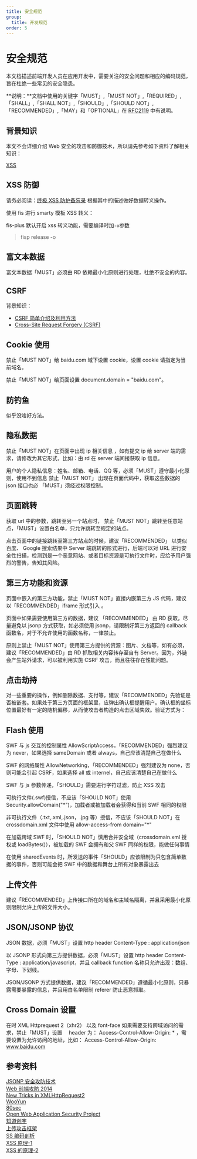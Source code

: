 ```yaml
---
title: 安全规范
group:
  title: 开发规范
order: 5
---
```


# 安全规范

本文档描述前端开发人员在应用开发中，需要关注的安全问题和相应的编码规范，旨在杜绝一些常见的安全隐患。

**说明：**文档中使用的关键字「MUST」,「MUST NOT」,「REQUIRED」,「SHALL」,「SHALL NOT」,「SHOULD」,「SHOULD NOT」,「RECOMMENDED」,「MAY」和「OPTIONAL」在 [RFC2119](https://www.ietf.org/rfc/rfc2119.txt) 中有说明。

## 背景知识

本文不会详细介绍 Web 安全的攻击和防御技术，所以请先参考如下资料了解相关知识：

[XSS]()

## XSS 防御

请务必阅读：[终极 XSS 防护备忘录](http://www.fooying.com/chinese-translationthe-ultimate-xss-protection-cheatsheet-for-developers/) 根据其中的描述做好数据转义操作。

使用 fis 进行 smarty 模板 XSS 转义：

fis-plus 默认开启 xss 转义功能，需要编译时加`-o`参数

> fisp release -o

## 富文本数据

富文本数据「MUST」必须由 RD 依赖最小化原则进行处理，杜绝不安全的内容。

## CSRF

背景知识：

- [CSRF 简单介绍及利用方法](http://drops.wooyun.org/papers/155)
- [Cross-Site Request Forgery (CSRF)](https://www.owasp.org/index.php/Cross-Site_Request_Forgery_%28CSRF%29)

## Cookie 使用

禁止「MUST NOT」给 baidu.com 域下设置 cookie，设置 cookie 请指定为当前域名。

禁止「MUST NOT」给页面设置 document.domain = "baidu.com"。

## 防钓鱼

似乎没啥好方法。

## 隐私数据

禁止「MUST NOT」在页面中出现 ip 相关信息 ，如有提交 ip 给 server 端的需求，请修改为其它形式，比如：由 rd 在 server 端间接获取 ip 信息。

用户的个人隐私信息：姓名、邮箱、电话、QQ 等，必须「MUST」遵守最小化原则，使用不到信息 禁止「MUST NOT」 出现在页面代码中，获取这些数据的 json 接口也必 「MUST」须经过权限控制。

## 页面跳转

获取 url 中的参数，跳转至另一个站点时， 禁止「MUST NOT」跳转至任意站点，「MUST」设置白名单，只允许跳转至规定的站点。

点击页面中的链接跳转至第三方站点的时候，建议「RECOMMENDED」 以类似百度、 Google 搜索结果中 Server 端跳转的形式进行，后端可以对 URL 进行安全性扫描，检测到是一个恶意网站、或者目标资源是可执行文件时，应给予用户强烈的警告，告知其风险。

## 第三方功能和资源

页面中嵌入的第三方功能，禁止「MUST NOT」直接内嵌第三方 JS 代码，建议以「RECOMMENDED」iframe 形式引入 。

页面中如果需要使用第三方的数据，建议 「RECOMMENDED」 由 RD 获取，尽量避免以 jsonp 方式获取，如必须使用 jsonp，请限制好第三方返回的 callback 函数名，对于不允许使用的函数名称，一律禁止。

原则上禁止「MUST NOT」使用第三方提供的资源：图片、文档等，如有必须，建议「RECOMMENDED」由 RD 抓取相关内容转存至自有 Server。因为，外链会产生站外请求，可以被利用实施 CSRF 攻击，而且往往存在性能问题。

## 点击劫持

对一些重要的操作，例如删除数据、支付等，建议「RECOMMENDED」先验证是否被嵌套。如果处于第三方页面的框架里，应弹出确认框提醒用户。确认框的坐标位置最好有一定的随机偏移，从而使攻击者构造的点击区域失效。验证方式为：

## Flash 使用

SWF 与 js 交互的控制属性 AllowScriptAccess，「RECOMMENDED」强烈建议为 never，如果选择 sameDomain 或者 always，自己应该清楚自己在做什么

SWF 的网络属性 AllowNetworking，「RECOMMENDED」强烈建议为 none，否则可能会引起 CSRF，如果选择 all 或 internel，自己应该清楚自己在做什么

SWF 与 js 参数传递，「SHOULD」需要进行字符过滤，防止 XSS 攻击

可执行文件(.swf)授信，不应该「SHOULD NOT」使用 Security.allowDomain("\*")，加载者或被加载者会获得和当前 SWF 相同的权限

非可执行文件（.txt,.xml,.json，.jpg 等）授信，不应该「SHOULD NOT」在 crossdomain.xml 文件中使用 allow-access-from domain="\*"

在加载跨域 SWF 时，「SHOULD NOT」慎用合并安全域（crossdomain.xml 授权或 loadBytes()），被加载的 SWF 会拥有和父 SWF 同样的权限，能做任何事情

在使用 sharedEvents 时，所发送的事件「SHOULD」应该限制为只包含简单数据的事件，否则可能会把 SWF 中的数据和舞台上所有对象暴露出去

## 上传文件

建议「RECOMMENDED」上传接口所在的域名和主域名隔离，并且采用最小化原则限制允许上传的文件大小。

## JSON/JSONP 协议

JSON 数据，必须「MUST」设置 http header Content-Type : application/json

以 JSONP 形式向第三方提供数据，必须「MUST」设置 http header Content-Type : application/javascript，并且 callback function 名称只允许出现：数组、字母、下划线。

JSON/JSONP 方式提供数据，建议「RECOMMENDED」遵循最小化原则，只暴露需要暴露的信息，并且用白名单限制 referer 防止恶意抓取。

## Cross Domain 设置

在时 XML Httprequest 2（xhr2） 以及 font-face 如果需要支持跨域访问的需求，禁止「MUST」设置　 header 为： Access-Control-Allow-Origin: \* ，需要设置为允许访问的地址，比如： Access-Control-Allow-Origin: www.baidu.com

## 参考资料

[JSONP 安全攻防技术](http://blog.knownsec.com/2015/03/jsonp_security_technic)  
[Web 前端攻防 2014](http://fex.baidu.com/blog/2014/03/web-sec-2014/)  
[New Tricks in XMLHttpRequest2](http://www.html5rocks.com/en/tutorials/file/xhr2/)  
[WooYun](http://www.wooyun.org/)  
[80sec](http://www.80sec.com/)  
[Open Web Application Security Project](https://www.owasp.org/)  
[知道创宇](http://blog.knownsec.com/)  
[上传攻击框架](http://www.owasp.org.cn/OWASP_Training/Upload_Attack_Framework.pdf)  
[SS 编码剖析](http://www.freebuf.com/articles/web/43285.html)  
[XSS 原理-1](http://www.freebuf.com/articles/web/40520.html)  
[XSS 的原理-2](http://www.freebuf.com/articles/web/42727.html)
